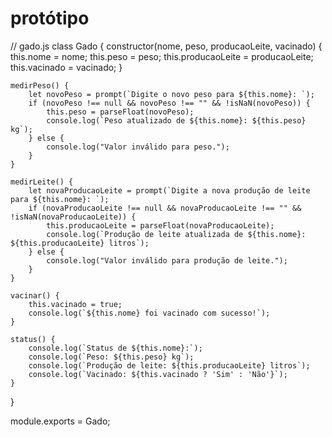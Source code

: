 # protótipo
// gado.js
class Gado {
    constructor(nome, peso, producaoLeite, vacinado) {
        this.nome = nome;
        this.peso = peso;
        this.producaoLeite = producaoLeite;
        this.vacinado = vacinado;
    }

    medirPeso() {
        let novoPeso = prompt(`Digite o novo peso para ${this.nome}: `);
        if (novoPeso !== null && novoPeso !== "" && !isNaN(novoPeso)) {
            this.peso = parseFloat(novoPeso);
            console.log(`Peso atualizado de ${this.nome}: ${this.peso} kg`);
        } else {
            console.log("Valor inválido para peso.");
        }
    }

    medirLeite() {
        let novaProducaoLeite = prompt(`Digite a nova produção de leite para ${this.nome}: `);
        if (novaProducaoLeite !== null && novaProducaoLeite !== "" && !isNaN(novaProducaoLeite)) {
            this.producaoLeite = parseFloat(novaProducaoLeite);
            console.log(`Produção de leite atualizada de ${this.nome}: ${this.producaoLeite} litros`);
        } else {
            console.log("Valor inválido para produção de leite.");
        }
    }

    vacinar() {
        this.vacinado = true;
        console.log(`${this.nome} foi vacinado com sucesso!`);
    }

    status() {
        console.log(`Status de ${this.nome}:`);
        console.log(`Peso: ${this.peso} kg`);
        console.log(`Produção de leite: ${this.producaoLeite} litros`);
        console.log(`Vacinado: ${this.vacinado ? 'Sim' : 'Não'}`);
    }
}

module.exports = Gado;
